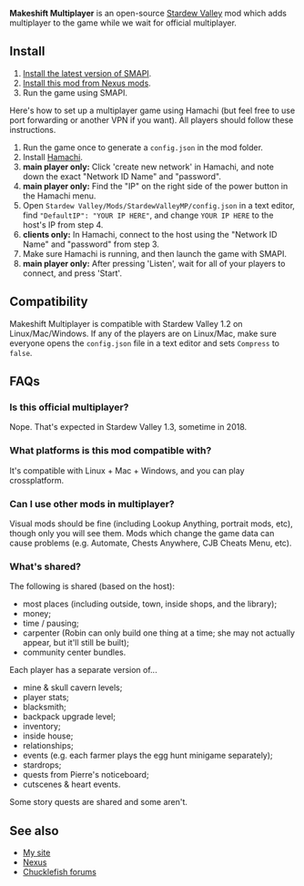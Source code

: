 **Makeshift Multiplayer** is an open-source [Stardew Valley](http://stardewvalley.net/) mod which
adds multiplayer to the game while we wait for official multiplayer.

## Install
1. [Install the latest version of SMAPI](https://smapi.io/).
2. [Install this mod from Nexus mods](http://www.nexusmods.com/stardewvalley/mods/501/).
3. Run the game using SMAPI.

Here's how to set up a multiplayer game using Hamachi (but feel free to use port forwarding or
another VPN if you want). All players should follow these instructions.

1. Run the game once to generate a `config.json` in the mod folder.
2. Install [Hamachi](https://www.vpn.net).
3. **main player only:** Click 'create new network' in Hamachi, and note down the exact "Network ID Name" and "password".
4. **main player only:** Find the "IP" on the right side of the power button in the Hamachi menu.
5. Open `Stardew Valley/Mods/StardewValleyMP/config.json` in a text editor, find `"DefaultIP": "YOUR IP HERE"`, and change `YOUR IP HERE` to the host's IP from step 4.
6. **clients only:** In Hamachi, connect to the host using the "Network ID Name" and "password" from step 3.
7. Make sure Hamachi is running, and then launch the game with SMAPI.
8. **main player only:** After pressing 'Listen', wait for all of your players to connect, and press 'Start'.

## Compatibility
Makeshift Multiplayer is compatible with Stardew Valley 1.2 on Linux/Mac/Windows. If any of the
players are on Linux/Mac, make sure everyone opens the `config.json` file in a text editor and
sets `Compress` to `false`.

## FAQs
### Is this official multiplayer?
Nope. That's expected in Stardew Valley 1.3, sometime in 2018.

### What platforms is this mod compatible with?
It's compatible with Linux + Mac + Windows, and you can play crossplatform. 

### Can I use other mods in multiplayer?
Visual mods should be fine (including Lookup Anything, portrait mods, etc), though only you will
see them. Mods which change the game data can cause problems (e.g. Automate, Chests Anywhere, CJB
Cheats Menu, etc).

### What's shared?
The following is shared (based on the host):
* most places (including outside, town, inside shops, and the library);
* money;
* time / pausing;
* carpenter (Robin can only build one thing at a time; she may not actually appear, but it'll still be built);
* community center bundles.

Each player has a separate version of...
* mine & skull cavern levels;
* player stats;
* blacksmith;
* backpack upgrade level;
* inventory;
* inside house;
* relationships;
* events (e.g. each farmer plays the egg hunt minigame separately);
* stardrops;
* quests from Pierre's noticeboard;
* cutscenes & heart events.

Some story quests are shared and some aren't.

## See also
* [My site](http://spacechase0.com/mods/stardew-valley/makeshift-multiplayer/)
* [Nexus](http://www.nexusmods.com/stardewvalley/mods/501/)
* [Chucklefish forums](http://community.playstarbound.com/resources/makeshift-multiplayer.3796/)
